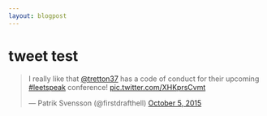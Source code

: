 ```yaml
---
layout: blogpost
---
```



# tweet test



<blockquote class="twitter-tweet" data-theme="dark"><p lang="en" dir="ltr">I really like that <a href="https://twitter.com/tretton37?ref_src=twsrc%5Etfw">@tretton37</a> has a code of conduct for their upcoming <a href="https://twitter.com/hashtag/leetspeak?src=hash&amp;ref_src=twsrc%5Etfw">#leetspeak</a> conference! <a href="http://t.co/XHKprsCvmt">pic.twitter.com/XHKprsCvmt</a></p>&mdash; Patrik Svensson (@firstdrafthell) <a href="https://twitter.com/firstdrafthell/status/651035299338919937?ref_src=twsrc%5Etfw">October 5, 2015</a></blockquote> <script async src="https://platform.twitter.com/widgets.js" charset="utf-8"></script> 
